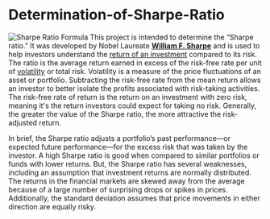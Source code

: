 # Determination-of-Sharpe-Ratio
![Sharpe Ratio Formula](https://cdn.wallstreetmojo.com/wp-content/uploads/2018/12/Sharpe-Ratio-Formula.jpg)
This project is intended to determine the “Sharpe ratio.” It was developed by Nobel Laureate [__William F. Sharpe__](https://www.investopedia.com/terms/w/william-f-sharpe.asp) and is used to help investors understand the [return of an investment]( https://www.investopedia.com/terms/r/returnoninvestment.asp) compared to its risk. The ratio is the average return earned in excess of the risk-free rate per unit of [volatility](https://www.investopedia.com/terms/v/volatility.asp) or total risk. Volatility is a measure of the price fluctuations of an asset or portfolio. Subtracting the risk-free rate from the mean return allows an investor to better isolate the profits associated with risk-taking activities. The risk-free rate of return is the return on an investment with zero risk, meaning it's the return investors could expect for taking no risk. Generally, the greater the value of the Sharpe ratio, the more attractive the risk-adjusted return.
</p>In brief, the Sharpe ratio adjusts a portfolio’s past performance—or expected future performance—for the excess risk that was taken by the investor. A high Sharpe ratio is good when compared to similar portfolios or funds with lower returns. But, the Sharpe ratio has several weaknesses, including an assumption that investment returns are normally distributed. The returns in the financial markets are skewed away from the average because of a large number of surprising drops or spikes in prices. Additionally, the standard deviation assumes that price movements in either direction are equally risky.</p>
